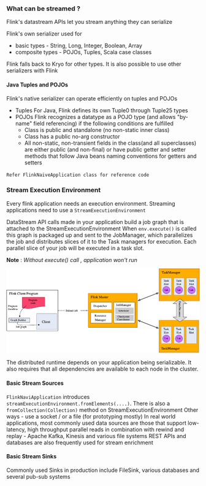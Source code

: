 ### What can be streamed ?
Flink's datastream APIs let you stream anything they can serialize

Flink's own serializer used for 
* basic types - String, Long, Integer, Boolean, Array
* composite types - POJOs, Tuples, Scala case classes

Flink falls back to Kryo for other types. It is also possible to use other serializers with Flink

#### Java Tuples and POJOs
Flink's native serializer can operate efficiently on tuples and POJOs
* Tuples
For Java, Flink defines its own Tuple0 through Tuple25 types
* POJOs
Flink recognizes a datatype as a POJO type (and allows "by-name" field referencing) if the following conditions are fulfilled
  * Class is public and standalone (no non-static inner class)
  * Class has a public no-arg constructor
  * All non-static, non-transient fields in the class(and all superclasses) are either public (and non-final) or have public getter and setter methods
  that follow Java beans naming conventions for getters and setters

`Refer FlinkNaiveApplication class for reference code`

### Stream Execution Environment
Every flink application needs an execution environment.
Streaming applications need to use a `StreamExecutionEnvironment`

DataStream API calls made in your application build a job graph that is attached to the StreamExecutionEnvironment
When `env.execute()` is called this graph is packaged up and sent to the JobManager, which parallelizes the job and distributes 
slices of it to the Task managers for execution.
Each parallel slice of your job will be executed in a task slot.

**Note** : *Without execute() call , application won't run*

![img.png](img.png)

The distributed runtime depends on your application being serializable. It also requires that all dependencies are available
to each node in the cluster.

#### Basic Stream Sources
`FlinkNaviApplication` introduces `streamExecutionEnvironment.fromElements(....)`.
There is also a `fromCollection(Collection)` method on StreamExecutionEnvironment
Other ways - use a socket / or a file (for prototyping mostly)
In real world applications, most commonly used data sources are those that support
low-latency, high throughput parallel reads in combination with rewind and replay - Apache Kafka, Kinesis and various file systems
REST APIs and databases are also frequently used for stream enrichment

#### Basic Stream Sinks
Commonly used Sinks in production include FileSink, various databases and several pub-sub systems
